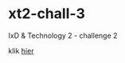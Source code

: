 # xt2-chall-3

IxD & Technology 2 - challenge 2

klik [hier](https://juliangw98.github.io/challenge-3/)
